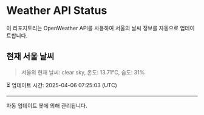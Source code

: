
# Weather API Status

이 리포지토리는 OpenWeather API를 사용하여 서울의 날씨 정보를 자동으로 업데이트합니다.

## 현재 서울 날씨
> 서울의 현재 날씨: clear sky, 온도: 13.71°C, 습도: 31%

⏳ 업데이트 시간: 2025-04-06 07:25:03 (UTC)

---
자동 업데이트 봇에 의해 관리됩니다.
